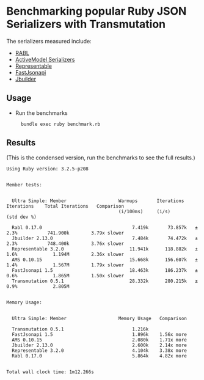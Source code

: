 # Benchmarking popular Ruby JSON Serializers with Transmutation

The serializers measured include:

- [RABL](https://github.com/nesquena/rabl/)
- [ActiveModel Serializers](https://github.com/rails-api/active_model_serializers)
- [Representable](https://github.com/trailblazer/representable)
- [FastJsonapi](https://github.com/Netflix/fast_jsonapi)
- [Jbuilder](https://github.com/rails/jbuilder)

## Usage

- Run the benchmarks

        bundle exec ruby benchmark.rb

## Results

(This is the condensed version, run the benchmarks to see the full results.)

```
Using Ruby version: 3.2.5-p208


Member tests:


  Ultra Simple: Member                   Warmups       Iterations    Iterations    Total Iterations   Comparison
                                         (i/100ms)     (i/s)         (std dev %)

  Rabl 0.17.0                                 7.419k       73.857k   ± 2.3%           741.900k        3.79x slower
  Jbuilder 2.13.0                             7.484k       74.472k   ± 2.3%           748.400k        3.76x slower
  Representable 3.2.0                        11.941k      118.882k   ± 1.6%             1.194M        2.36x slower
  AMS 0.10.15                                15.668k      156.607k   ± 1.4%             1.567M        1.79x slower
  FastJsonapi 1.5                            18.463k      186.237k   ± 0.6%             1.865M        1.50x slower
  Transmutation 0.5.1                        28.332k      280.215k   ± 0.9%             2.805M


Memory Usage:


  Ultra Simple: Member                   Memory Usage   Comparison

  Transmutation 0.5.1                         1.216k
  FastJsonapi 1.5                             1.896k    1.56x more
  AMS 0.10.15                                 2.080k    1.71x more
  Jbuilder 2.13.0                             2.600k    2.14x more
  Representable 3.2.0                         4.104k    3.38x more
  Rabl 0.17.0                                 5.864k    4.82x more


Total wall clock time: 1m12.266s
```
